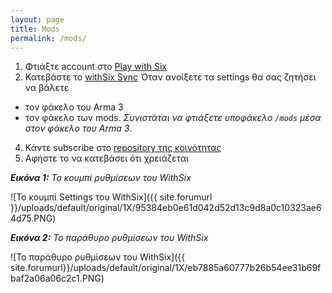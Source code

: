 ```yaml
---
layout: page
title: Mods
permalink: /mods/
---
```



1. Φτιάξτε account στο [Play with Six](http://withsix.com/p)
2. Κατεβάστε το [withSix Sync](http://withsix.com/download)
Όταν ανοίξετε τα settings θα σας ζητήσει να βάλετε
 * τον φάκελο του Arma 3
 * τον φάκελο των mods. _Συνιστάται να φτιάξετε υποφάκελο `/mods` μέσα στον φάκελο του Arma 3_.
4. Κάντε subscribe στο [repository της κοινότητας](http://withsix.com/p/Arma-3/collections/84fVot7j302k_UHESDE2TQ/)
5. Αφήστε το να κατεβάσει ότι χρειάζεται

_**Εικόνα 1:** Το κουμπί ρυθμίσεων του WithSix_

![Το κουμπί Settings του WithSix]({{ site.forumurl }}/uploads/default/original/1X/95384eb0e61d042d52d13c9d8a0c10323ae64d75.PNG)

_**Εικόνα 2:** Το παράθυρο ρυθμίσεων του WithSix_

![Το παράθυρο ρυθμίσεων του WithSix]({{ site.forumurl}}/uploads/default/original/1X/eb7885a60777b26b54ee31b69fbaf2a06a06c2c1.PNG)